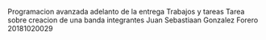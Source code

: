 Programacion avanzada
adelanto de la entrega
Trabajos y tareas Tarea sobre creacion de una banda integrantes Juan Sebastiaan Gonzalez Forero 20181020029